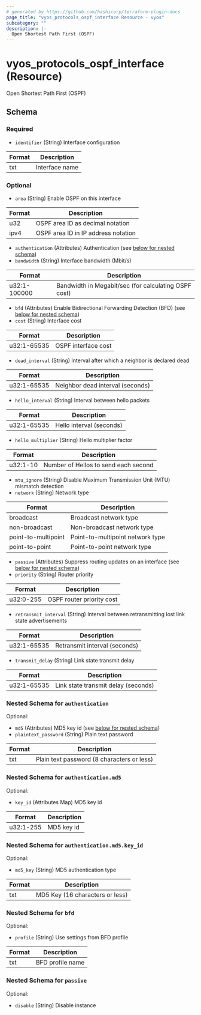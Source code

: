 ```yaml
---
# generated by https://github.com/hashicorp/terraform-plugin-docs
page_title: "vyos_protocols_ospf_interface Resource - vyos"
subcategory: ""
description: |-
  Open Shortest Path First (OSPF)
---
```


# vyos_protocols_ospf_interface (Resource)

Open Shortest Path First (OSPF)



<!-- schema generated by tfplugindocs -->
## Schema

### Required

- `identifier` (String) Interface configuration

|  Format  |  Description  |
|----------|---------------|
|  txt  |  Interface name  |

### Optional

- `area` (String) Enable OSPF on this interface

|  Format  |  Description  |
|----------|---------------|
|  u32  |  OSPF area ID as decimal notation  |
|  ipv4  |  OSPF area ID in IP address notation  |
- `authentication` (Attributes) Authentication (see [below for nested schema](#nestedatt--authentication))
- `bandwidth` (String) Interface bandwidth (Mbit/s)

|  Format  |  Description  |
|----------|---------------|
|  u32:1-100000  |  Bandwidth in Megabit/sec (for calculating OSPF cost)  |
- `bfd` (Attributes) Enable Bidirectional Forwarding Detection (BFD) (see [below for nested schema](#nestedatt--bfd))
- `cost` (String) Interface cost

|  Format  |  Description  |
|----------|---------------|
|  u32:1-65535  |  OSPF interface cost  |
- `dead_interval` (String) Interval after which a neighbor is declared dead

|  Format  |  Description  |
|----------|---------------|
|  u32:1-65535  |  Neighbor dead interval (seconds)  |
- `hello_interval` (String) Interval between hello packets

|  Format  |  Description  |
|----------|---------------|
|  u32:1-65535  |  Hello interval (seconds)  |
- `hello_multiplier` (String) Hello multiplier factor

|  Format  |  Description  |
|----------|---------------|
|  u32:1-10  |  Number of Hellos to send each second  |
- `mtu_ignore` (String) Disable Maximum Transmission Unit (MTU) mismatch detection
- `network` (String) Network type

|  Format  |  Description  |
|----------|---------------|
|  broadcast  |  Broadcast network type  |
|  non-broadcast  |  Non-broadcast network type  |
|  point-to-multipoint  |  Point-to-multipoint network type  |
|  point-to-point  |  Point-to-point network type  |
- `passive` (Attributes) Suppress routing updates on an interface (see [below for nested schema](#nestedatt--passive))
- `priority` (String) Router priority

|  Format  |  Description  |
|----------|---------------|
|  u32:0-255  |  OSPF router priority cost  |
- `retransmit_interval` (String) Interval between retransmitting lost link state advertisements

|  Format  |  Description  |
|----------|---------------|
|  u32:1-65535  |  Retransmit interval (seconds)  |
- `transmit_delay` (String) Link state transmit delay

|  Format  |  Description  |
|----------|---------------|
|  u32:1-65535  |  Link state transmit delay (seconds)  |

<a id="nestedatt--authentication"></a>
### Nested Schema for `authentication`

Optional:

- `md5` (Attributes) MD5 key id (see [below for nested schema](#nestedatt--authentication--md5))
- `plaintext_password` (String) Plain text password

|  Format  |  Description  |
|----------|---------------|
|  txt  |  Plain text password (8 characters or less)  |

<a id="nestedatt--authentication--md5"></a>
### Nested Schema for `authentication.md5`

Optional:

- `key_id` (Attributes Map) MD5 key id

|  Format  |  Description  |
|----------|---------------|
|  u32:1-255  |  MD5 key id  | (see [below for nested schema](#nestedatt--authentication--md5--key_id))

<a id="nestedatt--authentication--md5--key_id"></a>
### Nested Schema for `authentication.md5.key_id`

Optional:

- `md5_key` (String) MD5 authentication type

|  Format  |  Description  |
|----------|---------------|
|  txt  |  MD5 Key (16 characters or less)  |




<a id="nestedatt--bfd"></a>
### Nested Schema for `bfd`

Optional:

- `profile` (String) Use settings from BFD profile

|  Format  |  Description  |
|----------|---------------|
|  txt  |  BFD profile name  |


<a id="nestedatt--passive"></a>
### Nested Schema for `passive`

Optional:

- `disable` (String) Disable instance
